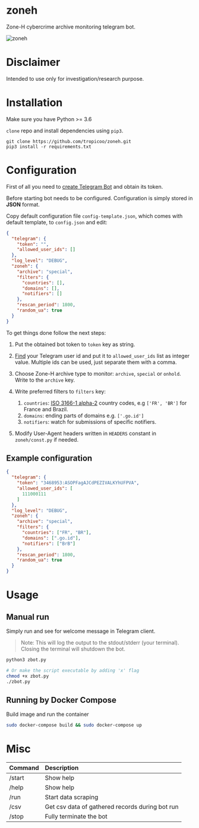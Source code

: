# zoneh
Zone-H cybercrime archive monitoring telegram bot.

![zoneh](https://github.com/tropicoo/zoneh/blob/master/img/scr.png)

# Disclaimer
Intended to use only for investigation/research purpose.

# Installation
Make sure you have Python >= 3.6

`clone` repo and install dependencies using `pip3`.

```
git clone https://github.com/tropicoo/zoneh.git
pip3 install -r requirements.txt
```

# Configuration
First of all you need to [create Telegram Bot](https://core.telegram.org/bots#6-botfather)
 and obtain its token.

Before starting bot needs to be configured.
Configuration is simply stored in **JSON** format.

Copy default configuration file `config-template.json`, which comes with default template,
to `config.json` and edit:
```json
{
  "telegram": {
    "token": "",
    "allowed_user_ids": []
  },
  "log_level": "DEBUG",
  "zoneh": {
    "archive": "special",
    "filters": {
      "countries": [],
      "domains": [],
      "notifiers": []
    },
    "rescan_period": 1800,
    "random_ua": true
  }
}
```

To get things done follow the next steps:
1. Put the obtained bot token to `token` key as string.
2. [Find](https://stackoverflow.com/a/32777943) your Telegram user id
and put it to `allowed_user_ids` list as integer value. Multiple ids can
be used, just separate them with a comma.
3. Choose Zone-H archive type to monitor: `archive`, `special` or `onhold`. 
Write to the `archive` key.
4. Write preferred filters to `filters` key:
    1. `countries`: [ISO 3166-1 alpha-2](https://en.wikipedia.org/wiki/ISO_3166-1_alpha-2)
    country codes, e.g `['FR', 'BR']` for France and Brazil.
    2. `domains`: ending parts of domains e.g. `['.go.id']`
    3. `notifiers`: watch for submissions of specific notifiers.
   
5. Modify User-Agent headers written in `HEADERS` constant in `zoneh/const.py` if needed.

## Example configuration
```json
{
  "telegram": {
    "token": "3468953:ASOPFagAJCdPEZIVALKYhUFPVA",
    "allowed_user_ids": [
      111000111
    ]
  },
  "log_level": "DEBUG",
  "zoneh": {
    "archive": "special",
    "filters": {
      "countries": ["FR", "BR"],
      "domains": [".go.id"],
      "notifiers": ["BrB"]
    },
    "rescan_period": 1800,
    "random_ua": true
  }
}
```

# Usage
## Manual run
Simply run and see for welcome message in Telegram client.
> Note: This will log the output to the stdout/stderr (your terminal). Closing
the terminal will shutdown the bot.
```bash
python3 zbot.py

# Or make the script executable by adding 'x' flag
chmod +x zbot.py
./zbot.py
```
## Running by Docker Compose
Build image and run the container
```bash
sudo docker-compose build && sudo docker-compose up
```

# Misc
| Command | Description                                      |
|:--------|:-------------------------------------------------|
| /start  | Show help                                        |
| /help   | Show help                                        |
| /run    | Start data scraping                              |
| /csv    | Get csv data of gathered records during bot run  |
| /stop   | Fully terminate the bot                          |
